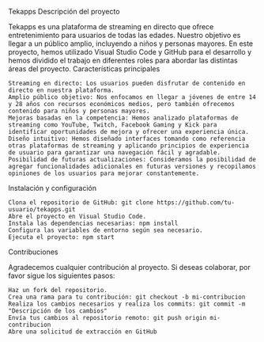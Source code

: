 Tekapps
Descripción del proyecto

Tekapps es una plataforma de streaming en directo que ofrece entretenimiento para usuarios de todas las edades. Nuestro objetivo es llegar a un público amplio, incluyendo a niños y personas mayores. En este proyecto, hemos utilizado Visual Studio Code y GitHub para el desarrollo y hemos dividido el trabajo en diferentes roles para abordar las distintas áreas del proyecto.
Características principales

    Streaming en directo: Los usuarios pueden disfrutar de contenido en directo en nuestra plataforma.
    Amplio público objetivo: Nos enfocamos en llegar a jóvenes de entre 14 y 28 años con recursos económicos medios, pero también ofrecemos contenido para niños y personas mayores.
    Mejoras basadas en la competencia: Hemos analizado plataformas de streaming como YouTube, Twitch, Facebook Gaming y Kick para identificar oportunidades de mejora y ofrecer una experiencia única.
    Diseño intuitivo: Hemos diseñado interfaces tomando como referencia otras plataformas de streaming y aplicando principios de experiencia de usuario para garantizar una navegación fácil y agradable.
    Posibilidad de futuras actualizaciones: Consideramos la posibilidad de agregar funcionalidades adicionales en futuras versiones y recopilamos opiniones de los usuarios para mejorar constantemente.

Instalación y configuración

    Clona el repositorio de GitHub: git clone https://github.com/tu-usuario/tekapps.git
    Abre el proyecto en Visual Studio Code.
    Instala las dependencias necesarias: npm install
    Configura las variables de entorno según sea necesario.
    Ejecuta el proyecto: npm start

Contribuciones

Agradecemos cualquier contribución al proyecto. Si deseas colaborar, por favor sigue los siguientes pasos:

    Haz un fork del repositorio.
    Crea una rama para tu contribución: git checkout -b mi-contribucion
    Realiza los cambios necesarios y realiza los commits: git commit -m "Descripción de los cambios"
    Envía tus cambios al repositorio remoto: git push origin mi-contribucion
    Abre una solicitud de extracción en GitHub
